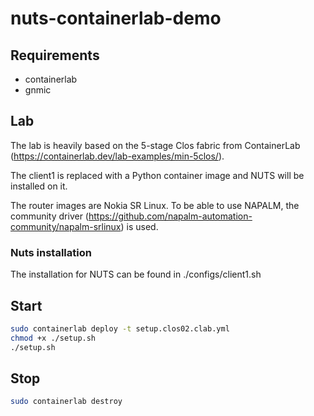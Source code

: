 # nuts-containerlab-demo


## Requirements

 - containerlab
 - gnmic

## Lab

The lab is heavily based on the 5-stage Clos fabric from ContainerLab (https://containerlab.dev/lab-examples/min-5clos/).

The client1 is replaced with a Python container image and NUTS will be installed on it. 

The router images are Nokia SR Linux. To be able to use NAPALM, the community driver (https://github.com/napalm-automation-community/napalm-srlinux) is used.

### Nuts installation

The installation for NUTS can be found in ./configs/client1.sh

## Start

```bash
sudo containerlab deploy -t setup.clos02.clab.yml
chmod +x ./setup.sh
./setup.sh
```


## Stop

```bash
sudo containerlab destroy
```

